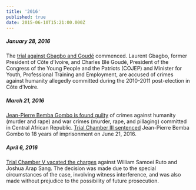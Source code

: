 ```yaml
---
title: '2016'
published: true
date: 2015-06-10T15:21:00.000Z
---
```



##### January 28, 2016

The [trial against Gbagbo and Goud&eacute;](https://www.icc-cpi.int/cdi/gbagbo-goude) commenced. Laurent Gbagbo, former President of C&ocirc;te d'Ivoire, and Charles Bl&eacute; Goud&eacute;, President of the Congress of the Young People and the Patriots (COJEP) and Minister for Youth, Professional Training and Employment, are accused of crimes against humanity allegedly committed during the 2010-2011 post-election in C&ocirc;te d’Ivoire.

##### March 21, 2016

[Jean-Pierre Bemba Gombo is found guilty](https://www.icc-cpi.int/Pages/item.aspx?name=pr1200) of crimes against humanity (murder and rape) and war crimes (murder, rape, and pillaging) committed in Central African Republic. [Trial Chamber III sentenced](https://www.icc-cpi.int/Pages/item.aspx?name=PR1223) Jean-Pierre Bemba Gombo to 18 years of imprisonment on June 21, 2016.

##### April 6, 2016

[Trial Chamber V vacated the charges](https://www.icc-cpi.int/Pages/item.aspx?name=otp-stat-160406) against William Samoei Ruto and Joshua Arap Sang. The decision was made due to the special circumstances of the case, involving witness interference, and was also made without prejudice to the possibility of future prosecution.